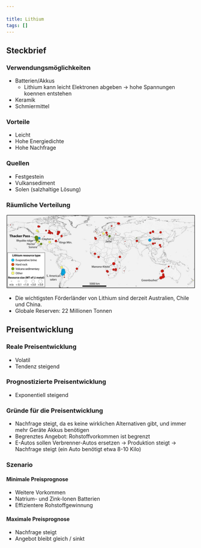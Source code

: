 ```yaml
---

title: Lithium
tags: []
---
```


## Steckbrief

### Verwendungsmöglichkeiten

- Batterien/Akkus
	- Lithium kann leicht Elektronen abgeben → hohe Spannungen koennen entstehen
- Keramik
- Schmiermittel

### Vorteile

- Leicht
- Hohe Energiedichte
- Hohe Nachfrage

### Quellen

- Festgestein
- Vulkansediment
- Solen (salzhaltige Lösung)

### Räumliche Verteilung

![](./sciadvadh8183-f1.jpg)

- Die wichtigsten Förderländer von Lithium sind derzeit Australien, Chile und China.
- Globale Reserven: 22 Millionen Tonnen

## Preisentwicklung

### Reale Preisentwicklung

- Volatil
- Tendenz steigend

### Prognostizierte Preisentwicklung

- Exponentiell steigend

### Gründe für die Preisentwicklung

- Nachfrage steigt, da es keine wirklichen Alternativen gibt, und immer mehr Geräte Akkus benötigen
- Begrenztes Angebot: Rohstoffvorkommen ist begrenzt
- E-Autos sollen Verbrenner-Autos ersetzen → Produktion steigt → Nachfrage steigt (ein Auto benötigt etwa 8-10 Kilo)

### Szenario

#### Minimale Preisprognose

- Weitere Vorkommen
- Natrium- und Zink-Ionen Batterien
- Effizientere Rohstoffgewinnung

#### Maximale Preisprognose

- Nachfrage steigt
- Angebot bleibt gleich / sinkt
